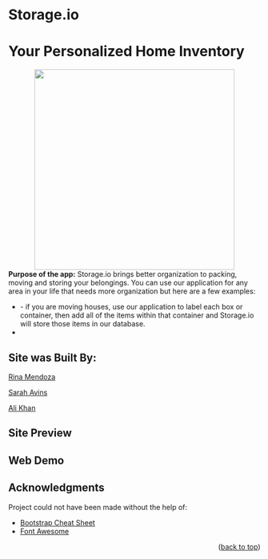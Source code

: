 # Storage.io

# Your Personalized Home Inventory

<div id="header" align="center">
  <img src="/img/logo.png" width="400"/>
</div>
<strong>Purpose of the app:</strong> Storage.io brings better organization to packing, moving and storing your belongings. You can use our application for any area in your life that needs more organization but here are a few examples:
<ul>
<li>
 - if you are moving houses, use our application to label each box or container, then add all of the items within that container and Storage.io will store those items in our database.
 </li>
 <li></li>
 </ul>

<!-- AUTHORS-->

## Site was Built By:

<a href="https://github.com/mendo94">Rina Mendoza</a>

<a href="https://github.com/vollmetal">Sarah Avins</a>

<a href="https://github.com/iamAlitkhan">Ali Khan</a>

<!-- SITE PREVIEW -->

## Site Preview

<!-- Web Demo -->

## Web Demo

<!-- ACKNOWLEDGMENTS -->

## Acknowledgments

Project could not have been made without the help of:

- [Bootstrap Cheat Sheet](https://hackerthemes.com/bootstrap-cheatsheet/)
- [Font Awesome](https://fontawesome.com)

<p align="right">(<a href="#top">back to top</a>)</p>
